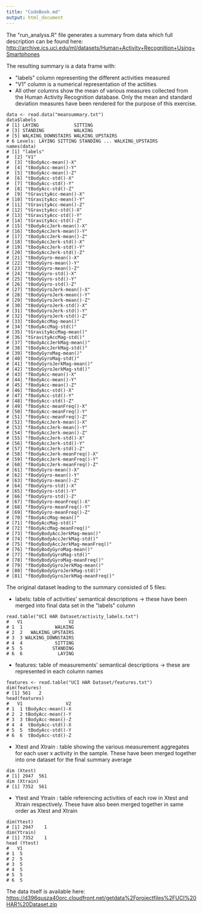 ```yaml
---
title: "CodeBook.md"
output: html_document
---
```


The "run_analyss.R" file generates a summary from data which full description can be found here:
http://archive.ics.uci.edu/ml/datasets/Human+Activity+Recognition+Using+Smartphones


The resulting summary is a data frame with:  
* "labels" column representing the different activities measured  
* "V1" column is a numerical representation of the actiities  
* All other columns show the mean of various measures collected from the Human Activity Recognition database. Only the mean and standard deviation measures have been rendered for the purpose of this exercise.

```{r}
data <- read.data("meansummary.txt")
data$labels
# [1] LAYING             SITTING           
# [3] STANDING           WALKING           
# [5] WALKING_DOWNSTAIRS WALKING_UPSTAIRS  
# 6 Levels: LAYING SITTING STANDING ... WALKING_UPSTAIRS
names(data)
# [1] "labels"                         
#  [2] "V1"                             
#  [3] "tBodyAcc-mean()-X"              
#  [4] "tBodyAcc-mean()-Y"              
#  [5] "tBodyAcc-mean()-Z"              
#  [6] "tBodyAcc-std()-X"               
#  [7] "tBodyAcc-std()-Y"               
#  [8] "tBodyAcc-std()-Z"               
#  [9] "tGravityAcc-mean()-X"           
# [10] "tGravityAcc-mean()-Y"           
# [11] "tGravityAcc-mean()-Z"           
# [12] "tGravityAcc-std()-X"            
# [13] "tGravityAcc-std()-Y"            
# [14] "tGravityAcc-std()-Z"            
# [15] "tBodyAccJerk-mean()-X"          
# [16] "tBodyAccJerk-mean()-Y"          
# [17] "tBodyAccJerk-mean()-Z"          
# [18] "tBodyAccJerk-std()-X"           
# [19] "tBodyAccJerk-std()-Y"           
# [20] "tBodyAccJerk-std()-Z"           
# [21] "tBodyGyro-mean()-X"             
# [22] "tBodyGyro-mean()-Y"             
# [23] "tBodyGyro-mean()-Z"             
# [24] "tBodyGyro-std()-X"              
# [25] "tBodyGyro-std()-Y"              
# [26] "tBodyGyro-std()-Z"              
# [27] "tBodyGyroJerk-mean()-X"         
# [28] "tBodyGyroJerk-mean()-Y"         
# [29] "tBodyGyroJerk-mean()-Z"         
# [30] "tBodyGyroJerk-std()-X"          
# [31] "tBodyGyroJerk-std()-Y"          
# [32] "tBodyGyroJerk-std()-Z"          
# [33] "tBodyAccMag-mean()"             
# [34] "tBodyAccMag-std()"              
# [35] "tGravityAccMag-mean()"          
# [36] "tGravityAccMag-std()"           
# [37] "tBodyAccJerkMag-mean()"         
# [38] "tBodyAccJerkMag-std()"          
# [39] "tBodyGyroMag-mean()"            
# [40] "tBodyGyroMag-std()"             
# [41] "tBodyGyroJerkMag-mean()"        
# [42] "tBodyGyroJerkMag-std()"         
# [43] "fBodyAcc-mean()-X"              
# [44] "fBodyAcc-mean()-Y"              
# [45] "fBodyAcc-mean()-Z"              
# [46] "fBodyAcc-std()-X"               
# [47] "fBodyAcc-std()-Y"               
# [48] "fBodyAcc-std()-Z"               
# [49] "fBodyAcc-meanFreq()-X"          
# [50] "fBodyAcc-meanFreq()-Y"          
# [51] "fBodyAcc-meanFreq()-Z"          
# [52] "fBodyAccJerk-mean()-X"          
# [53] "fBodyAccJerk-mean()-Y"          
# [54] "fBodyAccJerk-mean()-Z"          
# [55] "fBodyAccJerk-std()-X"           
# [56] "fBodyAccJerk-std()-Y"           
# [57] "fBodyAccJerk-std()-Z"           
# [58] "fBodyAccJerk-meanFreq()-X"      
# [59] "fBodyAccJerk-meanFreq()-Y"      
# [60] "fBodyAccJerk-meanFreq()-Z"      
# [61] "fBodyGyro-mean()-X"             
# [62] "fBodyGyro-mean()-Y"             
# [63] "fBodyGyro-mean()-Z"             
# [64] "fBodyGyro-std()-X"              
# [65] "fBodyGyro-std()-Y"              
# [66] "fBodyGyro-std()-Z"              
# [67] "fBodyGyro-meanFreq()-X"         
# [68] "fBodyGyro-meanFreq()-Y"         
# [69] "fBodyGyro-meanFreq()-Z"         
# [70] "fBodyAccMag-mean()"             
# [71] "fBodyAccMag-std()"              
# [72] "fBodyAccMag-meanFreq()"         
# [73] "fBodyBodyAccJerkMag-mean()"     
# [74] "fBodyBodyAccJerkMag-std()"      
# [75] "fBodyBodyAccJerkMag-meanFreq()" 
# [76] "fBodyBodyGyroMag-mean()"        
# [77] "fBodyBodyGyroMag-std()"         
# [78] "fBodyBodyGyroMag-meanFreq()"    
# [79] "fBodyBodyGyroJerkMag-mean()"    
# [80] "fBodyBodyGyroJerkMag-std()"     
# [81] "fBodyBodyGyroJerkMag-meanFreq()"
```

The original dataset leading to the summary consisted of 5 files:  
* labels: table of activities' semantical descriptions -> these have been merged into final data set in the "labels" column 
```{r}
read.table("UCI HAR Dataset/activity_labels.txt")
#   V1                 V2
# 1  1            WALKING
# 2  2   WALKING_UPSTAIRS
# 3  3 WALKING_DOWNSTAIRS
# 4  4            SITTING
# 5  5           STANDING
# 6  6             LAYING
```

* features: table of measurements' semantical descriptions -> these are represented in each column names  
```{r}
features <- read.table("UCI HAR Dataset/features.txt")
dim(features)
# [1] 561   2
head(features)
#   V1                V2
# 1  1 tBodyAcc-mean()-X
# 2  2 tBodyAcc-mean()-Y
# 3  3 tBodyAcc-mean()-Z
# 4  4  tBodyAcc-std()-X
# 5  5  tBodyAcc-std()-Y
# 6  6  tBodyAcc-std()-Z
```

* Xtest and Xtrain : table showing the various measurement aggregates for each user x activity in the sample. These have been merged together into one dataset for the final summary average  
```{r}
dim (Xtest)
# [1] 2947  561
dim (Xtrain)
# [1] 7352  561
```

* Ytest and Ytrain : table referencing activities of each row in Xtest and Xtrain respectively. These have also been merged together in same order as Xtest and Xtrain

```{r}
dim(Ytest)
# [1] 2947    1
dim(Ytrain)
# [1] 7352    1
head (Ytest)
#   V1
# 1  5
# 2  5
# 3  5
# 4  5
# 5  5
# 6  5
```

The data itself is available here:
https://d396qusza40orc.cloudfront.net/getdata%2Fprojectfiles%2FUCI%20HAR%20Dataset.zip 





